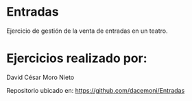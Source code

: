 # Entradas
Ejercicio de gestión de la venta de entradas en un teatro.

# Ejercicios realizado por: 

David César Moro Nieto 

Repositorio ubicado en: https://github.com/dacemoni/Entradas
